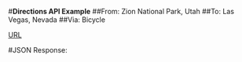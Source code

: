 #**Directions API Example**
##From: Zion National Park, Utah
##To: Las Vegas, Nevada
##Via: Bicycle

[URL](https://maps.googleapis.com/maps/api/directions/json?origin=Zion+National+Park&destination=Las+Vegas&mode=bicycling&key=AIzaSyBOUj57MCaYkCLM6j954ePfTXqgS5Td0ew)

#JSON Response:

